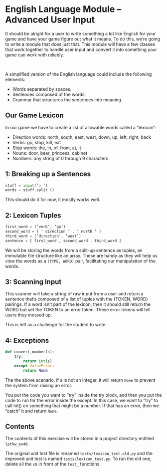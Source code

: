 # English Language Module – Advanced User Input

It should be alright for a user to write something a lot like English for your game and have your game figure out what it means. To do this, we’re going to write a module that does just that. This module will have a few classes that work together to handle user input and convert it into something your game can work with reliably.

<br />

A simplified version of the English language could include the following elements:
- Words separated by spaces.
- Sentences composed of the words.
- Grammar that structures the sentences into meaning.

## Our Game Lexicon

In our game we have to create a list of allowable words called a ”lexicon”:
- Direction words: north, south, east, west, down, up, left, right, back
- Verbs: go, stop, kill, eat
- Stop words: the, in, of, from, at, it
- Nouns: door, bear, princess, cabinet
- Numbers: any string of 0 through 9 characters

## 1: Breaking up a Sentences

```python
stuff = input(’> ’)
words = stuff.split ()
```
This should do it for now, it mostly works well.

## 2: Lexicon Tuples

```python
first_word = (’verb’, ’go’)
second_word = ( ’ direction ’ , ’ north ’ )
third_word = (’direction’, ’west’)
sentence = [ first_word , second_word , third_word ]
```

We will be storing the words from a split-up sentence as tuples, an immutable file structure like an array. These are handy as they will help us view the words as a `(TYPE, WORD)` pair, facilitating our manipulation of the words.

## 3: Scanning Input

This scanner will take a string of raw input from a user and return a sentence that’s composed of a list of tuples with the (TOKEN, WORD) pairings. If a word isn’t part of the lexicon, then it should still return the WORD but set the TOKEN to an error token. These error tokens will tell users they messed up.

This is left as a challenge for the student to write.

## 4: Exceptions

```python
def convert_number(s):
    try:
        return int(s)
    except ValueError:
        return None
```

The the above scenario, if s is not an integer, it will return `None` to prevent the system from raising an error.

You put the code you want to ”try” inside the try block, and then you put the code to run for the error inside the except. In this case, we want to ”try” to call int() on something that might be a number. If that has an error, then we ”catch” it and return `None`.

## Contents

The contents of this exercise will be stored in a project directory entitled `lpthw_ex48`.

The original unit test file is renamed `tests/lexicon_test.old.py` and the improved unit test is named `tests/lexicon_test.py`. To run the old one, delete all the `x`s in front of the `test_` functions.
